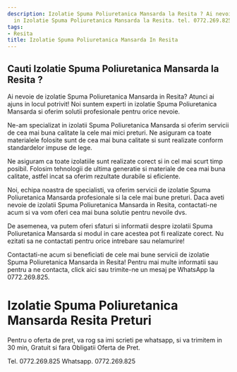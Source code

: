 ```yaml
---
description: Izolatie Spuma Poliuretanica Mansarda la Resita ? Ai nevoie de un profesionist
  in Izolatie Spuma Poliuretanica Mansarda la Resita. tel. 0772.269.825
tags:
- Resita
title: Izolatie Spuma Poliuretanica Mansarda In Resita
---
```



## Cauti Izolatie Spuma Poliuretanica Mansarda la Resita ?

Ai nevoie de izolatie Spuma Poliuretanica Mansarda in Resita? Atunci ai ajuns in locul potrivit! Noi suntem experti in izolatie Spuma Poliuretanica Mansarda si oferim solutii profesionale pentru orice nevoie.

Ne-am specializat in izolatii Spuma Poliuretanica Mansarda si oferim servicii de cea mai buna calitate la cele mai mici preturi. Ne asiguram ca toate materialele folosite sunt de cea mai buna calitate si sunt realizate conform standardelor impuse de lege.

Ne asiguram ca toate izolatiile sunt realizate corect si in cel mai scurt timp posibil. Folosim tehnologii de ultima generatie si materiale de cea mai buna calitate, astfel incat sa oferim rezultate durabile si eficiente.

Noi, echipa noastra de specialisti, va oferim servicii de izolatie Spuma Poliuretanica Mansarda profesionale si la cele mai bune preturi. Daca aveti nevoie de izolatii Spuma Poliuretanica Mansarda in Resita, contactati-ne acum si va vom oferi cea mai buna solutie pentru nevoile dvs.

De asemenea, va putem oferi sfaturi si informatii despre izolatii Spuma Poliuretanica Mansarda si modul in care acestea pot fi realizate corect. Nu ezitati sa ne contactati pentru orice intrebare sau nelamurire!

Contactati-ne acum si beneficiati de cele mai bune servicii de izolatie Spuma Poliuretanica Mansarda in Resita! Pentru mai multe informatii sau pentru a ne contacta, click aici sau trimite-ne un mesaj pe WhatsApp la 0772.269.825.

# Izolatie Spuma Poliuretanica Mansarda Resita Preturi
Pentru o oferta de pret, va rog sa imi scrieti pe whatsapp, si va trimitem in 30 min, Gratuit si fara Obligatii Oferta de Pret.

Tel. 0772.269.825
Whatsapp. 0772.269.825